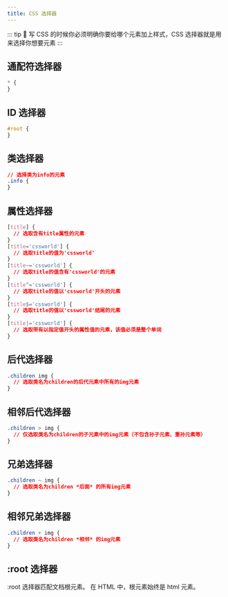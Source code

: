 ```yaml
---
title: CSS 选择器
---
```


::: tip
:tada: 写 CSS 的时候你必须明确你要给哪个元素加上样式，CSS 选择器就是用来选择你想要元素
:::

## 通配符选择器

```css
* {
}
```

## ID 选择器

```css
#root {
}
```

## 类选择器

```css
// 选择类为info的元素
.info {
}
```

## 属性选择器

```css
[title] {
  // 选取含有title属性的元素
}
[title='cssworld'] {
  // 选取title的值为'cssworld'
}
[title~='cssworld'] {
  // 选取title的值含有'cssworld'的元素
}
[title^='cssworld'] {
  // 选取title的值以'cssworld'开头的元素
}
[title$='cssworld'] {
  // 选取title的值以'cssworld'结尾的元素
}
[title|='cssworld'] {
  // 选取带有以指定值开头的属性值的元素，该值必须是整个单词
}
```

## 后代选择器

```css
.children img {
  // 选取类名为children的后代元素中所有的img元素
}
```

## 相邻后代选择器

```css
.children > img {
  // 仅选取类名为children的子元素中的img元素（不包含孙子元素、重孙元素等）
}
```

## 兄弟选择器

```css
.children ~ img {
  // 选取类名为children *后面* 的所有img元素
}
```

## 相邻兄弟选择器

```css
.children + img {
  // 选取类名为children *相邻* 的img元素
}
```

## :root 选择器

:root 选择器匹配文档根元素。
在 HTML 中，根元素始终是 html 元素。
